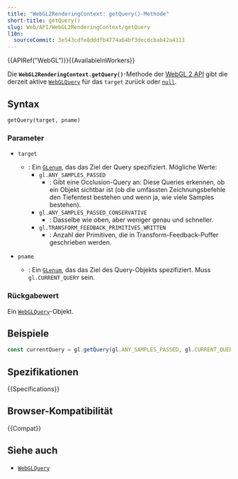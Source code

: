 ```yaml
---
title: "WebGL2RenderingContext: getQuery()-Methode"
short-title: getQuery()
slug: Web/API/WebGL2RenderingContext/getQuery
l10n:
  sourceCommit: 3e543cdfe8dddfb4774a64bf3decdcbab42a4111
---
```


{{APIRef("WebGL")}}{{AvailableInWorkers}}

Die **`WebGL2RenderingContext.getQuery()`**-Methode der [WebGL 2 API](/de/docs/Web/API/WebGL_API) gibt die derzeit aktive
[`WebGLQuery`](/de/docs/Web/API/WebGLQuery) für das `target` zurück oder [`null`](/de/docs/Web/JavaScript/Reference/Operators/null).

## Syntax

```js-nolint
getQuery(target, pname)
```

### Parameter

- `target`

  - : Ein [`GLenum`](/de/docs/Web/API/WebGL_API/Types), das das Ziel der Query spezifiziert. Mögliche Werte:
    - `gl.ANY_SAMPLES_PASSED`
      - : Gibt eine Occlusion-Query an: Diese Queries
        erkennen, ob ein Objekt sichtbar ist (ob die umfassten Zeichnungsbefehle den
        Tiefentest bestehen und wenn ja, wie viele Samples bestehen).
    - `gl.ANY_SAMPLES_PASSED_CONSERVATIVE`
      - : Dasselbe wie oben, aber weniger
        genau und schneller.
    - `gl.TRANSFORM_FEEDBACK_PRIMITIVES_WRITTEN`
      - : Anzahl der Primitiven, die
        in Transform-Feedback-Puffer geschrieben werden.

- `pname`
  - : Ein [`GLenum`](/de/docs/Web/API/WebGL_API/Types), das das Ziel des Query-Objekts spezifiziert. Muss
    `gl.CURRENT_QUERY` sein.

### Rückgabewert

Ein [`WebGLQuery`](/de/docs/Web/API/WebGLQuery)-Objekt.

## Beispiele

```js
const currentQuery = gl.getQuery(gl.ANY_SAMPLES_PASSED, gl.CURRENT_QUERY);
```

## Spezifikationen

{{Specifications}}

## Browser-Kompatibilität

{{Compat}}

## Siehe auch

- [`WebGLQuery`](/de/docs/Web/API/WebGLQuery)
